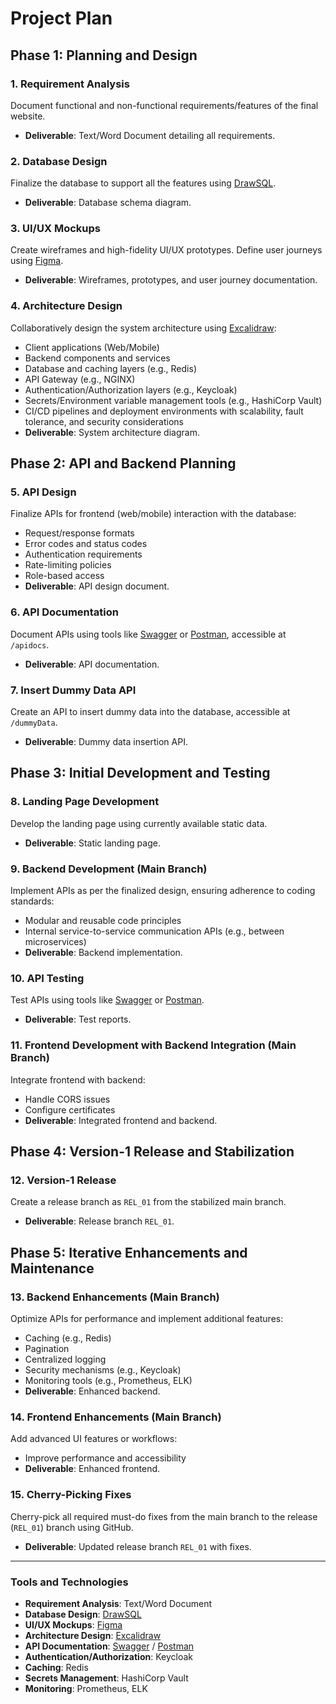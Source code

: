 # Project Plan

## Phase 1: Planning and Design

### 1. Requirement Analysis
Document functional and non-functional requirements/features of the final website.
- **Deliverable**: Text/Word Document detailing all requirements.

### 2. Database Design
Finalize the database to support all the features using [DrawSQL](https://drawsql.app).
- **Deliverable**: Database schema diagram.

### 3. UI/UX Mockups
Create wireframes and high-fidelity UI/UX prototypes. Define user journeys using [Figma](https://www.figma.com).
- **Deliverable**: Wireframes, prototypes, and user journey documentation.

### 4. Architecture Design
Collaboratively design the system architecture using [Excalidraw](https://excalidraw.com):
- Client applications (Web/Mobile)
- Backend components and services
- Database and caching layers (e.g., Redis)
- API Gateway (e.g., NGINX)
- Authentication/Authorization layers (e.g., Keycloak)
- Secrets/Environment variable management tools (e.g., HashiCorp Vault)
- CI/CD pipelines and deployment environments with scalability, fault tolerance, and security considerations
- **Deliverable**: System architecture diagram.

## Phase 2: API and Backend Planning

### 5. API Design
Finalize APIs for frontend (web/mobile) interaction with the database:
- Request/response formats
- Error codes and status codes
- Authentication requirements
- Rate-limiting policies
- Role-based access
- **Deliverable**: API design document.

### 6. API Documentation
Document APIs using tools like [Swagger](https://swagger.io) or [Postman](https://www.postman.com), accessible at `/apidocs`.
- **Deliverable**: API documentation.

### 7. Insert Dummy Data API
Create an API to insert dummy data into the database, accessible at `/dummyData`.
- **Deliverable**: Dummy data insertion API.

## Phase 3: Initial Development and Testing

### 8. Landing Page Development
Develop the landing page using currently available static data.
- **Deliverable**: Static landing page.

### 9. Backend Development (Main Branch)
Implement APIs as per the finalized design, ensuring adherence to coding standards:
- Modular and reusable code principles
- Internal service-to-service communication APIs (e.g., between microservices)
- **Deliverable**: Backend implementation.

### 10. API Testing
Test APIs using tools like [Swagger](https://swagger.io) or [Postman](https://www.postman.com).
- **Deliverable**: Test reports.

### 11. Frontend Development with Backend Integration (Main Branch)
Integrate frontend with backend:
- Handle CORS issues
- Configure certificates
- **Deliverable**: Integrated frontend and backend.

## Phase 4: Version-1 Release and Stabilization

### 12. Version-1 Release
Create a release branch as `REL_01` from the stabilized main branch.
- **Deliverable**: Release branch `REL_01`.

## Phase 5: Iterative Enhancements and Maintenance

### 13. Backend Enhancements (Main Branch)
Optimize APIs for performance and implement additional features:
- Caching (e.g., Redis)
- Pagination
- Centralized logging
- Security mechanisms (e.g., Keycloak)
- Monitoring tools (e.g., Prometheus, ELK)
- **Deliverable**: Enhanced backend.

### 14. Frontend Enhancements (Main Branch)
Add advanced UI features or workflows:
- Improve performance and accessibility
- **Deliverable**: Enhanced frontend.

### 15. Cherry-Picking Fixes
Cherry-pick all required must-do fixes from the main branch to the release (`REL_01`) branch using GitHub.
- **Deliverable**: Updated release branch `REL_01` with fixes.

---

### Tools and Technologies
- **Requirement Analysis**: Text/Word Document
- **Database Design**: [DrawSQL](https://drawsql.app)
- **UI/UX Mockups**: [Figma](https://www.figma.com)
- **Architecture Design**: [Excalidraw](https://excalidraw.com)
- **API Documentation**: [Swagger](https://swagger.io) / [Postman](https://www.postman.com)
- **Authentication/Authorization**: Keycloak
- **Caching**: Redis
- **Secrets Management**: HashiCorp Vault
- **Monitoring**: Prometheus, ELK
